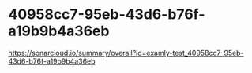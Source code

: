 # 40958cc7-95eb-43d6-b76f-a19b9b4a36eb
https://sonarcloud.io/summary/overall?id=examly-test_40958cc7-95eb-43d6-b76f-a19b9b4a36eb
